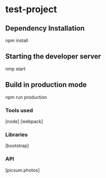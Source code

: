 # test-project

## Dependency Installation
npm install

## Starting the developer server
nmp start

## Build in production mode
npm run production

### Tools used
[node]
[webpack]

### Libraries
[bootstrap]

### API
[picsum.photos]
